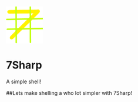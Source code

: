 ![Logo](7Sharp/logo.png)
# 7Sharp
A simple shell!

##Lets make shelling a who lot simpler with 7Sharp!